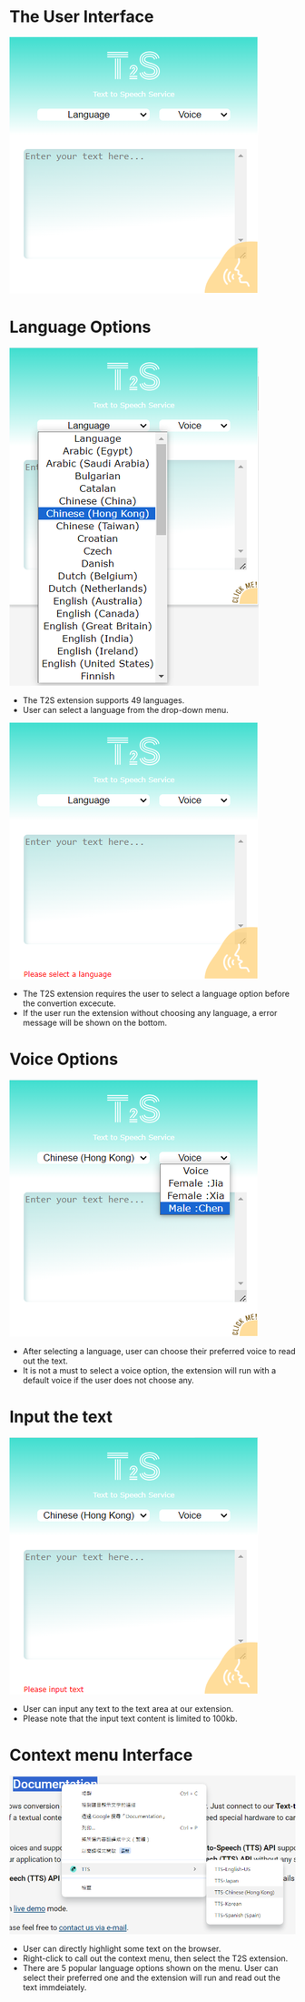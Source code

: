 # The User Interface
![User Interface](./pic/user-interface.png)

# Language Options
![Language Options](./pic/lang_options.png)
* The T2S extension supports 49 languages.
* User can select a language from the drop-down menu.

![Language Error](./pic/lang_error.png)
* The T2S extension requires the user to select a language option before the convertion excecute.
* If the user run the extension without choosing any language, a error message will be shown on the bottom.

# Voice Options
![Voice Options](./pic/voice_options.png)
* After selecting a language, user can choose their preferred voice to read out the text.
* It is not a must to select a voice option, the extension will run with a default voice if the user does not choose any.

# Input the text
![Input text area](./pic/input_text.png)
* User can input any text to the text area at our extension.
* Please note that the input text content is limited to 100kb.

# Context menu Interface
![Context Menu Interface](./pic/context-menu-interface.png)
* User can directly highlight some text on the browser.
* Right-click to call out the context menu, then select the T2S extension.
* There are 5 popular language options shown on the menu. User can select their preferred one and the extension will run and read out the text immdeiately.
